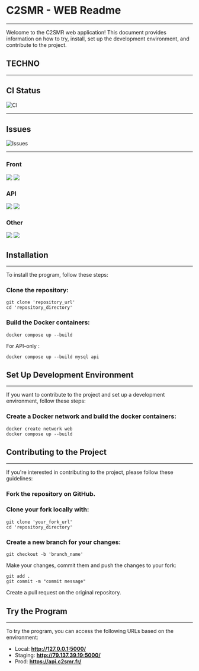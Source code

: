 # C2SMR - WEB Readme

---

Welcome to the C2SMR web application! This document provides information on how to try, install, set up the development environment, and contribute to the project.

## TECHNO

---

##  CI Status

![CI](https://github.com/Karimarf/fork-web/actions/workflows/main_checks.yml/badge.svg)

---

## Issues

![Issues](https://img.shields.io/github/issues/Karimarf/fork-web)

---

### Front
![](https://img.shields.io/badge/JavaScript-323330?style=for-the-badge&logo=javascript&logoColor=F7DF1E)
![](https://img.shields.io/badge/React-20232A?style=for-the-badge&logo=react&logoColor=61DAFB)
### API
![](https://img.shields.io/badge/Python-FFD43B?style=for-the-badge&logo=python&logoColor=blue)
![](https://img.shields.io/badge/Flask-000000?style=for-the-badge&logo=flask&logoColor=white)
### Other
![](https://img.shields.io/badge/MySQL-005C84?style=for-the-badge&logo=mysql&logoColor=white)
![](https://img.shields.io/badge/Docker-2CA5E0?style=for-the-badge&logo=docker&logoColor=white)

## Installation

---

To install the program, follow these steps:

### Clone the repository:

```shell
git clone 'repository_url'
cd 'repository_directory'
```

### Build the Docker containers:

```shell
docker compose up --build
```

For API-only :
```shell
docker compose up --build mysql api
```


## Set Up Development Environment

---

If you want to contribute to the project and set up a development environment, follow these steps:

### Create a Docker network and build the docker containers:

```shell
docker create network web
docker compose up --build
```

## Contributing to the Project

---

If you're interested in contributing to the project, please follow these guidelines:

### Fork the repository on GitHub.

### Clone your fork locally with:

```shell 
git clone 'your_fork_url'
cd 'repository_directory'
```

### Create a new branch for your changes:

```shell 
git checkout -b 'branch_name'
```

Make your changes, commit them and push the changes to your fork:

```shell 
git add .
git commit -m "commit message"
```

Create a pull request on the original repository.

## Try the Program

---

To try the program, you can access the following URLs based on the environment:

- Local: __http://127.0.0.1:5000/__
- Staging: __http://79.137.39.19:5000/__
- Prod: __https://api.c2smr.fr/__


